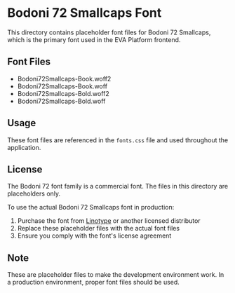 # Bodoni 72 Smallcaps Font

This directory contains placeholder font files for Bodoni 72 Smallcaps, which is the primary font used in the EVA Platform frontend.

## Font Files
- Bodoni72Smallcaps-Book.woff2
- Bodoni72Smallcaps-Book.woff
- Bodoni72Smallcaps-Bold.woff2
- Bodoni72Smallcaps-Bold.woff

## Usage
These font files are referenced in the `fonts.css` file and used throughout the application.

## License
The Bodoni 72 font family is a commercial font. The files in this directory are placeholders only.

To use the actual Bodoni 72 Smallcaps font in production:
1. Purchase the font from [Linotype](https://www.linotype.com/1264/bodoni-72-small-caps-family.html) or another licensed distributor
2. Replace these placeholder files with the actual font files
3. Ensure you comply with the font's license agreement

## Note
These are placeholder files to make the development environment work. In a production environment, proper font files should be used. 